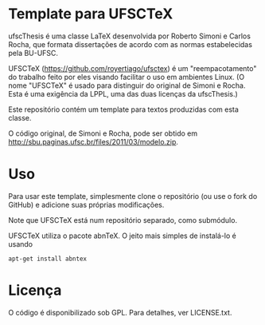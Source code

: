 Template para UFSCTeX
=====================

ufscThesis é uma classe LaTeX desenvolvida por
Roberto Simoni e Carlos Rocha,
que formata dissertações de acordo com as normas
estabelecidas pela BU-UFSC.

UFSCTeX (https://github.com/royertiago/ufsctex)
é um "reempacotamento" do trabalho feito por eles
visando facilitar o uso em ambientes Linux.
(O nome "UFSCTeX" é usado para distinguir do original
de Simoni e Rocha.
Esta é uma exigência da LPPL,
uma das duas licenças da ufscThesis.)

Este repositório contém um template
para textos produzidas com esta classe.

O código original, de Simoni e Rocha, pode ser obtido em
http://sbu.paginas.ufsc.br/files/2011/03/modelo.zip.


Uso
===

Para usar este template,
simplesmente clone o repositório
(ou use o fork do GitHub)
e adicione suas próprias modificações.

Note que UFSCTeX está num repositório separado,
como submódulo.

UFSCTeX utiliza o pacote abnTeX.
O jeito mais simples de instalá-lo é usando

    apt-get install abntex


Licença
=======

O código é disponibilizado sob GPL.
Para detalhes, ver LICENSE.txt.
